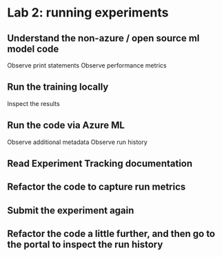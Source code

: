 # Lab 2: running experiments

## Understand the non-azure / open source ml model code
Observe print statements
Observe performance metrics

## Run the training locally
Inspect the results 

## Run the code via Azure ML
Observe additional metadata
Observe run history

## Read Experiment Tracking documentation

## Refactor the code to capture run metrics

## Submit the experiment again

## Refactor the code a little further, and then go to the portal to inspect the run history




